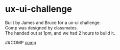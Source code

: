 # ux-ui-challenge

Built by James and Bruce for a ux-ui challenge.  
Comp was designed by classmates.  
The  handed out at 1pm, and we had 2 hours to build it.

##COMP
[comp](./assets/UI-UX-Design-Challenge.pdf)
